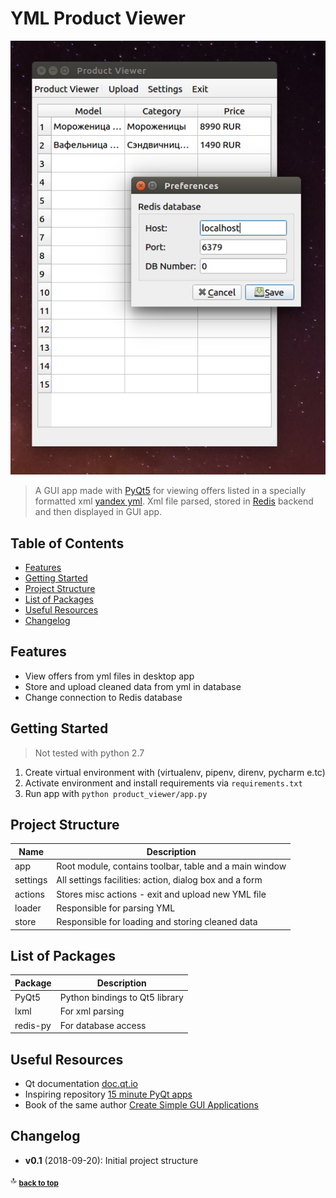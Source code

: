 # YML Product Viewer

![Product Viewer screenshot](product-viewer-screenshot.png)

> A GUI app made with [PyQt5](https://pypi.org/project/PyQt5/)
for viewing offers listed in a specially formatted xml
[yandex yml](https://yandex.com/support/partnermarket/yml/about-yml.html).
Xml file parsed, stored in [Redis](https://github.com/antirez/redis) backend
and then displayed in GUI app.

## Table of Contents

- [Features](#features)
- [Getting Started](#getting-started)
- [Project Structure](#project-structure)
- [List of Packages](#list-of-packages)
- [Useful Resources](#useful-resources)
- [Changelog](#changelog)

## Features

* View offers from yml files in desktop app
* Store and upload cleaned data from yml in database
* Change connection to Redis database

## Getting Started

> Not tested with python 2.7

1. Create virtual environment with (virtualenv, pipenv, direnv, pycharm e.tc)
2. Activate environment and install requirements via `requirements.txt`
3. Run app with `python product_viewer/app.py`

## Project Structure

| Name | Description |
| --- | --- |
| app | Root module, contains toolbar, table and a main window |
| settings | All settings facilities: action, dialog box and a form |
| actions | Stores misc actions - exit and upload new YML file |
| loader | Responsible for parsing YML |
| store | Responsible for loading and storing cleaned data |

## List of Packages

| Package | Description |
| --- | --- |
| PyQt5 | Python bindings to Qt5 library |
| lxml | For xml parsing |
| redis-py | For database access |

## Useful Resources

* Qt documentation [doc.qt.io](https://doc.qt.io)
* Inspiring repository [15 minute PyQt apps](https://github.com/mfitzp/15-minute-apps)
* Book of the same author [Create Simple GUI Applications](https://martinfitzpatrick.name/create-simple-gui-applications)

## Changelog

* **v0.1** (2018-09-20): Initial project structure

:top: <sub>[**back to top**](#table-of-contents)</sub>
